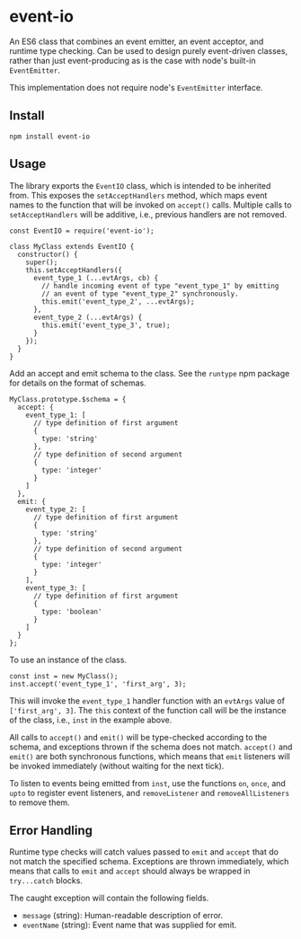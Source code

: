 # event-io

An ES6 class that combines an event emitter, an event acceptor, and runtime type checking. Can be used to design purely event-driven classes, rather than just event-producing as is the case with node's built-in `EventEmitter`.

This implementation does not require node's `EventEmitter` interface.


## Install

    npm install event-io

## Usage

The library exports the `EventIO` class, which is intended to be inherited from. This exposes the `setAcceptHandlers` method, which maps event names to the function that will be invoked on `accept()` calls. Multiple calls to `setAcceptHandlers` will be additive, i.e., previous handlers are not removed.

    const EventIO = require('event-io');

    class MyClass extends EventIO {
      constructor() {
        super();
        this.setAcceptHandlers({
          event_type_1 (...evtArgs, cb) {
            // handle incoming event of type "event_type_1" by emitting
            // an event of type "event_type_2" synchronously.
            this.emit('event_type_2', ...evtArgs);
          },
          event_type_2 (...evtArgs) {
            this.emit('event_type_3', true);
          }
        });
      }
    }

Add an accept and emit schema to the class. See the `runtype` npm package for details on the format of schemas.

    MyClass.prototype.$schema = {
      accept: {
        event_type_1: [
          // type definition of first argument
          {
            type: 'string'
          },
          // type definition of second argument
          {
            type: 'integer'
          }
        ]
      },
      emit: {
        event_type_2: [
          // type definition of first argument
          {
            type: 'string'
          },
          // type definition of second argument
          {
            type: 'integer'
          }
        ],
        event_type_3: [
          // type definition of first argument
          {
            type: 'boolean'
          }
        ]
      }
    };

To use an instance of the class.

    const inst = new MyClass();
    inst.accept('event_type_1', 'first_arg', 3);

This will invoke the `event_type_1` handler function with an `evtArgs` value of `['first_arg', 3]`. The `this` context of the function call will be the instance of the class, i.e., `inst` in the example above.

All calls to `accept()` and `emit()` will be type-checked according to the schema, and exceptions thrown if the schema does not match.  `accept()` and `emit()` are both synchronous functions, which means that `emit` listeners will be invoked immediately (without waiting for the next tick).

To listen to events being emitted from `inst`, use the functions `on`, `once`, and `upto` to register event listeners, and `removeListener` and `removeAllListeners` to remove them.

## Error Handling

Runtime type checks will catch values passed to `emit` and `accept` that do not match the specified schema. Exceptions are thrown immediately, which means that calls to `emit` and `accept` should always be wrapped in `try...catch` blocks.

The caught exception will contain the following fields.

  * `message` (string): Human-readable description of error.
  * `eventName` (string): Event name that was supplied for emit.
